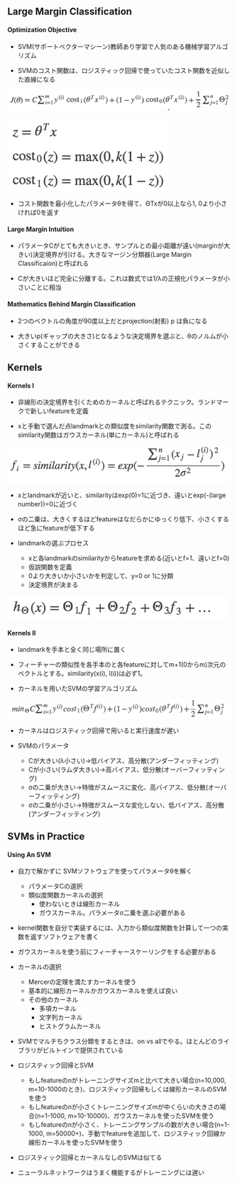 ## Large Margin Classification

#### Optimization Objective

* SVM(サポートベクターマシーン)教師あり学習で人気のある機械学習アルゴリズム

* SVMのコスト関数は、ロジスティック回帰で使っていたコスト関数を近似した直線になる

![cost function](https://github.com/wkodate/CourseraML/blob/master/week7/images/week7-1-1.png)

![definition of cost](https://github.com/wkodate/CourseraML/blob/master/week7/images/week7-1-2.png)

* コスト関数を最小化したパラメータθを得て、ΘTxが0以上なら1, 0より小さければ0を返す

#### Large Margin Intuition

* パラメータCがとても大きいとき、サンプルとの最小距離が遠い(marginが大きい)決定境界が引ける。大きなマージン分類器(Large Margin Classificaion)と呼ばれる

* Cが大きいほど完全に分離する。これは数式では1/λの正規化パラメータが小さいことに相当

#### Mathematics Behind Margin Classification

* 2つのベクトルの角度が90度以上だとprojection(射影) p は負になる

* 大きいp(ギャップの大きさ)となるような決定境界を選ぶと、θのノルムが小さくすることができる

## Kernels

#### Kernels I

* 非線形の決定境界を引くためのカーネルと呼ばれるテクニック。ランドマークで新しいfeatureを定義

* xと手動で選んだ点landmarkとの類似度をsimilarity関数で測る。このsimilarity関数はガウスカーネル(単にカーネル)と呼ばれる

![similarity function](https://github.com/wkodate/CourseraML/blob/master/week7/images/week7-2-1.png)

* xとlandmarkが近いと、similarityはexp(0)=1に近づき、遠いとexp(-(large number))=0に近づく

* σの二乗は、大きくするほどfeatureはなだらかにゆっくり低下、小さくするほど急にfeatureが低下する

* landmarkの選ぶプロセス
  * xと各landmarkのsimilarityからfeatureを求める(近いとf=1、遠いとf=0)
  * 仮説関数を定義
  * 0より大きいか小さいかを判定して、y=0 or 1に分類
  * 決定境界が決まる

![hyposysis](https://github.com/wkodate/CourseraML/blob/master/week7/images/week7-2-2.png)

#### Kernels Ⅱ

* landmarkを手本と全く同じ場所に置く

* フィーチャーの類似性を各手本のと各featureに対してm+1(0からm)次元のベクトルとする。similarity(x(i), l(i))は必ず1。

* カーネルを用いたSVMの学習アルゴリズム

![SVM minimization algorithm](https://github.com/wkodate/CourseraML/blob/master/week7/images/week7-2-3.png)

* カーネルはロジスティック回帰で用いると実行速度が遅い

* SVMのパラメータ
  * Cが大きい(λ小さい)→低バイアス、高分散(アンダーフィッティング)
  * Cが小さい(ラムダ大きい)→高バイアス、低分散(オーバーフィッティング)
  * σの二乗が大きい→特徴がスムースに変化、高バイアス、低分散(オーバーフィッティング)
  * σの二乗が小さい→特徴がスムースな変化しない、低バイアス、高分散(アンダーフィッティング)

## SVMs in Practice

#### Using An SVM

* 自力で解かずに SVMソフトウェアを使ってパラメータθを解く
  * パラメータCの選択
  * 類似度関数カーネルの選択
    * 使わないときは線形カーネル
    * ガウスカーネル。パラメータσ二乗を選ぶ必要がある

* kernel関数を自分で実装するには、入力から類似度関数を計算して一つの実数を返すソフトウェアを書く

* ガウスカーネルを使う前にフィーチャースケーリングをする必要がある

* カーネルの選択
  * Mercerの定理を満たすカーネルを使う
  * 基本的に線形カーネルかガウスカーネルを使えば良い
  * その他のカーネル 
    * 多項カーネル
    * 文字列カーネル
    * ヒストグラムカーネル

* SVMでマルチちクラス分類をするときは、on vs allでやる。ほとんどのライブラリがビルトインで提供されている

* ロジスティック回帰とSVM
  * もしfeatureのnがトレーニングサイズmと比べて大きい場合(n=10,000, m=10-1000のとき)、ロジスティック回帰もしくは線形カーネルのSVMを使う
  * もしfeatureのnが小さくトレーニングサイズmが中くらいの大きさの場合(n=1-1000, m=10-10000)、ガウスカーネルを使ったSVMを使う
  * もしfeatureのnが小さく、トレーニングサンプルの数が大きい場合(n=1-1000, m=50000+)、手動でfeatureを追加して、ロジスティック回線か線形カーネルを使ったSVMを使う

* ロジスティック回帰とカーネルなしのSVMは似てる

* ニューラルネットワークはうまく機能するがトレーニングには遅い
